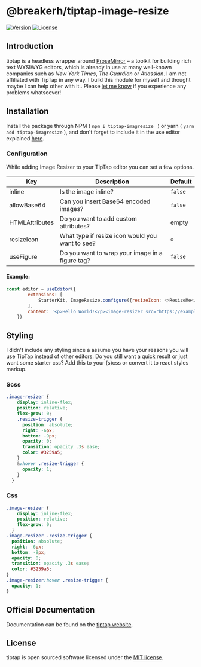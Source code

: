# @breakerh/tiptap-image-resize
[![Version](https://img.shields.io/github/package-json/v/breakerh/tiptap-image-resize)](https://github.com/breakerh/tiptap-image-resize)
[![License](https://img.shields.io/github/license/breakerh/tiptap-image-resize)](https://github.com/breakerh/tiptap-image-resize)

## Introduction
tiptap is a headless wrapper around [ProseMirror](https://ProseMirror.net) – a toolkit for building rich text WYSIWYG editors, which is already in use at many well-known companies such as *New York Times*, *The Guardian* or *Atlassian*.
I am not affiliated with TipTap in any way. I build this module for myself and thought maybe I can help other with it.. Please [let me know](https://github.com/breakerh/tiptap-image-resize/issues) if you experience any problems whatsoever!

## Installation
Install the package through NPM ( `` npm i tiptap-imagresize  `` ) or yarn ( `` yarn add tiptap-imagresize `` ), and don't forget to include it in the use editor explained [here](https://tiptap.dev/guide/configuration#nodes-marks-and-extensions).

### Configuration
While adding Image Resizer to your TipTap editor you can set a few options.

| Key            | Description                                     | Default | 
|----------------|-------------------------------------------------|---------|
| inline         | Is the image inline?                            | `false` |
| allowBase64    | Can you insert Base64 encoded images?           | `false` |
| HTMLAttributes | Do you want to add custom attributes?           | empty   |
| resizeIcon     | What type if resize icon would you want to see? | `⊙`     |
| useFigure      | Do you want to wrap your image in a figure tag? | `false` |

#### Example:
```js
const editor = useEditor({
        extensions: [
            StarterKit, ImageResize.configure({resizeIcon: <>ResizeMe</>})
        ],
        content: '<p>Hello World!</p><image-resizer src="https://example.com/image.jpg"></image-resizer>',
    })
```

## Styling
I didn't include any styling since a assume you have your reasons you will use TipTap instead of other editors.
Do you still want a quick result or just want some starter css?
Add this to your (s)css or convert it to react styles markup.
### Scss
```css
.image-resizer {
    display: inline-flex;
    position: relative;
    flex-grow: 0;
    .resize-trigger {
      position: absolute;
      right: -6px;
      bottom: -9px;
      opacity: 0;
      transition: opacity .3s ease;
      color: #3259a5;
    }
    &:hover .resize-trigger {
      opacity: 1;
    }
  }
```
### Css
```css
.image-resizer {
    display: inline-flex;
    position: relative;
    flex-grow: 0;
  }
.image-resizer .resize-trigger {
  position: absolute;
  right: -6px;
  bottom: -9px;
  opacity: 0;
  transition: opacity .3s ease;
  color: #3259a5;
}
.image-resizer:hover .resize-trigger {
  opacity: 1;
}
```

## Official Documentation
Documentation can be found on the [tiptap website](https://tiptap.dev).

## License
tiptap is open sourced software licensed under the [MIT license](https://github.com/ueberdosis/tiptap/blob/main/LICENSE.md).
